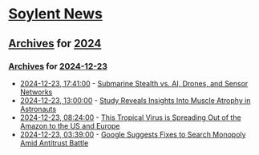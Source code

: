 # [Soylent News](../../../README.md)

## [Archives](../../index.md) for [2024](../index.md)

### [Archives](../../index.md) for [2024-12-23](index.md)

* [2024-12-23, 17:41:00](https://soylentnews.org/article.pl?sid=24/12/21/2132204&from=rss) - [Submarine Stealth vs. AI, Drones, and Sensor Networks](https://soylentnews.org/article.pl?sid=24/12/21/2132204&from=rss)
* [2024-12-23, 13:00:00](https://soylentnews.org/article.pl?sid=24/12/21/2117227&from=rss) - [Study Reveals Insights Into Muscle Atrophy in Astronauts](https://soylentnews.org/article.pl?sid=24/12/21/2117227&from=rss)
* [2024-12-23, 08:24:00](https://soylentnews.org/article.pl?sid=24/12/21/214225&from=rss) - [This Tropical Virus is Spreading Out of the Amazon to the US and Europe](https://soylentnews.org/article.pl?sid=24/12/21/214225&from=rss)
* [2024-12-23, 03:39:00](https://soylentnews.org/article.pl?sid=24/12/21/2039250&from=rss) - [Google Suggests Fixes to Search Monopoly Amid Antitrust Battle](https://soylentnews.org/article.pl?sid=24/12/21/2039250&from=rss)
